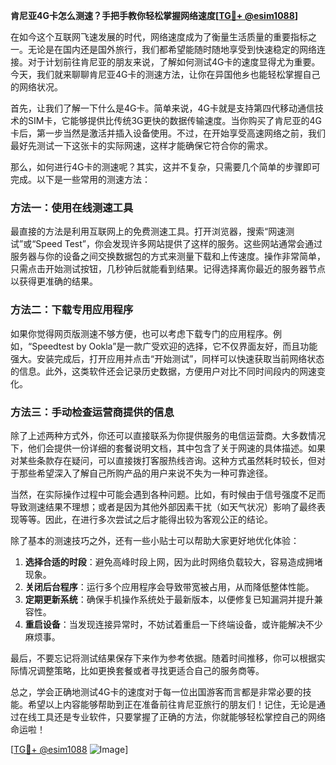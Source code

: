 **肯尼亚4G卡怎么测速？手把手教你轻松掌握网络速度[[TG💪+ @esim1088](https://t.me/s/esim1088)]**

在如今这个互联网飞速发展的时代，网络速度成为了衡量生活质量的重要指标之一。无论是在国内还是国外旅行，我们都希望能随时随地享受到快速稳定的网络连接。对于计划前往肯尼亚的朋友来说，了解如何测试4G卡的速度显得尤为重要。今天，我们就来聊聊肯尼亚4G卡的测速方法，让你在异国他乡也能轻松掌握自己的网络状况。

首先，让我们了解一下什么是4G卡。简单来说，4G卡就是支持第四代移动通信技术的SIM卡，它能够提供比传统3G更快的数据传输速度。当你购买了肯尼亚的4G卡后，第一步当然是激活并插入设备使用。不过，在开始享受高速网络之前，我们最好先测试一下这张卡的实际网速，这样才能确保它符合你的需求。

那么，如何进行4G卡的测速呢？其实，这并不复杂，只需要几个简单的步骤即可完成。以下是一些常用的测速方法：

### 方法一：使用在线测速工具

最直接的方法是利用互联网上的免费测速工具。打开浏览器，搜索“网速测试”或“Speed Test”，你会发现许多网站提供了这样的服务。这些网站通常会通过服务器与你的设备之间交换数据包的方式来测量下载和上传速度。操作非常简单，只需点击开始测试按钮，几秒钟后就能看到结果。记得选择离你最近的服务器节点以获得更准确的结果。

### 方法二：下载专用应用程序

如果你觉得网页版测速不够方便，也可以考虑下载专门的应用程序。例如，“Speedtest by Ookla”是一款广受欢迎的选择，它不仅界面友好，而且功能强大。安装完成后，打开应用并点击“开始测试”，同样可以快速获取当前网络状态的信息。此外，这类软件还会记录历史数据，方便用户对比不同时间段内的网速变化。

### 方法三：手动检查运营商提供的信息

除了上述两种方式外，你还可以直接联系为你提供服务的电信运营商。大多数情况下，他们会提供一份详细的套餐说明文档，其中包含了关于网速的具体描述。如果对某些条款存在疑问，可以直接拨打客服热线咨询。这种方式虽然耗时较长，但对于那些希望深入了解自己所购产品的用户来说不失为一种可靠途径。

当然，在实际操作过程中可能会遇到各种问题。比如，有时候由于信号强度不足而导致测速结果不理想；或者是因为其他外部因素干扰（如天气状况）影响了最终表现等等。因此，在进行多次尝试之后才能得出较为客观公正的结论。

除了基本的测速技巧之外，还有一些小贴士可以帮助大家更好地优化体验：

1. **选择合适的时段**：避免高峰时段上网，因为此时网络负载较大，容易造成拥堵现象。
2. **关闭后台程序**：运行多个应用程序会导致带宽被占用，从而降低整体性能。
3. **定期更新系统**：确保手机操作系统处于最新版本，以便修复已知漏洞并提升兼容性。
4. **重启设备**：当发现连接异常时，不妨试着重启一下终端设备，或许能解决不少麻烦事。

最后，不要忘记将测试结果保存下来作为参考依据。随着时间推移，你可以根据实际情况调整策略，比如更换套餐或者寻找更适合自己的服务商等。

总之，学会正确地测试4G卡的速度对于每一位出国游客而言都是非常必要的技能。希望以上内容能够帮助到正在准备前往肯尼亚旅行的朋友们！记住，无论是通过在线工具还是专业软件，只要掌握了正确的方法，你就能够轻松掌控自己的网络命运啦！

[[TG💪+ @esim1088](https://t.me/s/esim1088) ![Image](https://i.postimg.cc/4NQfJmqS/Snipaste-2025-05-13-00-14-12.png)]